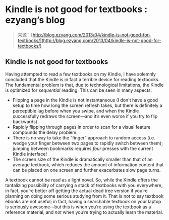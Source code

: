 <!--yml
category: 未分类
date: 2024-07-01 18:17:21
-->

# Kindle is not good for textbooks : ezyang’s blog

> 来源：[http://blog.ezyang.com/2013/04/kindle-is-not-good-for-textbooks/](http://blog.ezyang.com/2013/04/kindle-is-not-good-for-textbooks/)

## Kindle is not good for textbooks

Having attempted to read a few textbooks on my Kindle, I have solemnly concluded that the Kindle is in fact a terrible device for reading textbooks. The fundamental problem is that, due to technological limitations, the Kindle is optimized for *sequential* reading. This can be seen in many aspects:

*   Flipping a page in the Kindle is not instantaneous (I don't have a good setup to time how long the screen refresh takes, but there is definitely a perceptible lag before when you swipe, and when the Kindle successfully redraws the screen—and it’s even worse if you try to flip backwards).
*   Rapidly flipping through pages in order to scan for a visual feature compounds the delay problem.
*   There is no way to take the “finger” approach to random access (i.e. wedge your finger between two pages to rapidly switch between them); jumping between bookmarks requires *four* presses with the current Kindle interface!
*   The screen size of the Kindle is dramatically smaller than that of an average textbook, which reduces the amount of information content that can be placed on one screen and further exacerbates slow page turns.

A textbook cannot be read as a light novel. So, while the Kindle offers the tantalizing possibility of carrying a stack of textbooks with you everywhere, in fact, you’re better off getting the actual dead tree version if you’re planning on doing some serious studying from it. That is not to say textbook ebooks are not useful; in fact, having a searchable textbook on your laptop is seriously awesome—but this is when you’re using the textbook as a reference material, and *not* when you’re trying to actually learn the material.